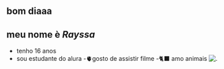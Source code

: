  ## bom diaaa
## meu nome è _Rayssa_
- tenho 16 anos 
- sou estudante do alura
-🫀gosto de assistir filme
-🐈‍⬛ amo animais
![.](https://tenor.com/nPe8tnfH8Wm.gif)

